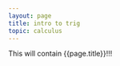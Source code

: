 ```yaml
---
layout: page
title: intro to trig
topic: calculus
---
```

This will contain {{page.title}}!!!
